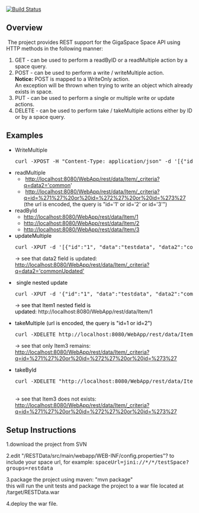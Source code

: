 [![Build Status](https://secure.travis-ci.org/OpenSpaces/RESTData.png)](http://travis-ci.org/OpenSpaces/RESTData)


<h2>Overview</h2>

<p>&nbsp;The project provides REST support for the GigaSpace Space API using HTTP methods in the following manner:</p>
<ol>
  <li>GET - can be used to perform a readByID or a readMultiple action by a space query.</li>
	<li>POST - can be used to perform a write / writeMultiple action.<br/>
		<b>Notice:</b> POST is mapped to a WriteOnly action.<br/>
		An exception will be thrown when trying to write an object which already exists in space.</li>
	<li>PUT - can be used to perform a single or multiple write or update actions.</li>
	<li>DELETE - can be used to perform take / takeMultiple actions either by ID or by a space query.</li>
</ol>


<h2><a name="ProjectDocumentation-Examples"></a>Examples</h2>

<ul>
	<li>WriteMultiple
<br clear="all" />
<div class="preformatted panel" style="border-width: 1px;"><div class="preformattedContent panelContent">
<pre>curl -XPOST -H "Content-Type: application/json" -d '[{"id":"1", "data":"testdata", "data2":"common", "nestedData" : {"nestedKey1":"nestedValue1"}}, {"id":"2", "data":"testdata2", "data2":"common", "nestedData" : {"nestedKey2":"nestedValue2"}}, {"id":"3", "data":"testdata3", "data2":"common", "nestedData" : {"nestedKey3":"nestedValue3"}}]' http://localhost:8080/WebApp/rest/data/Item
</pre>
</div></div></li>
	<li>readMultiple
	<ul>
		<li>&nbsp;<a href="http://localhost:8080/WebApp/rest/data/Item/_criteria?q=data2='common" rel="nofollow">http://localhost:8080/WebApp/rest/data/Item/_criteria?q=data2='common</a>'</li>
		<li>&nbsp;<a href="http://localhost:8080/WebApp/rest/data/Item/_criteria?q=id=%271%27%20or%20id=%272%27%20or%20id=%273%27" rel="nofollow">http://localhost:8080/WebApp/rest/data/Item/_criteria?q=id=%271%27%20or%20id=%272%27%20or%20id=%273%27</a> (the url is encoded, the query is "id='1' or id='2' or id='3'")</li>
	</ul>
	</li>
	<li><font color="">readById</font><br clear="all" />
	<ul>
		<li><a href="http://localhost:8080/WebApp/rest/data/Item/1" rel="nofollow">http://localhost:8080/WebApp/rest/data/Item/1</a></li>
		<li><a href="http://localhost:8080/WebApp/rest/data/Item/2" rel="nofollow">http://localhost:8080/WebApp/rest/data/Item/2</a></li>
		<li><a href="http://localhost:8080/WebApp/rest/data/Item/3" rel="nofollow">http://localhost:8080/WebApp/rest/data/Item/3</a></li>
	</ul>
	</li>
	<li><font color="#000000">updateMultiple</font><div class="preformatted panel" style="border-width: 1px;"><div class="preformattedContent panelContent">
<pre>curl -XPUT -d '[{"id":"1", "data":"testdata", "data2":"commonUpdated", "nestedData" : {"nestedKey1":"nestedValue1"}}, {"id":"2", "data":"testdata2", "data2":"commonUpdated", "nestedData" : {"nestedKey2":"nestedValue2"}}, {"id":"3", "data":"testdata3", "data2":"commonUpdated", "nestedData" : {"nestedKey3":"nestedValue3"}}]' http://localhost:8080/WebApp/rest/data/Item
</pre>
</div></div>-> see that data2 field is updated: <a href="http://localhost:8080/WebApp/rest/data/Item/_criteria?q=data2='commonUpdated'" rel="nofollow">http://localhost:8080/WebApp/rest/data/Item/_criteria?q=data2='commonUpdated'</a></li>
</ul>


<ul>
	<li>&nbsp;<font color="#000000">single nested update</font><div class="preformatted panel" style="border-width: 1px;"><div class="preformattedContent panelContent">
<pre>curl -XPUT -d '{"id":"1", "data":"testdata", "data2":"commonUpdated", "nestedData" : {"nestedKey1":"nestedValue1Updated"}}' http://localhost:8080/WebApp/rest/data/Item
</pre>
</div></div>-> <font color="#000000">see that Item1 nested field is updated:</font><font color="#000000">&nbsp;</font>http://localhost:8080/WebApp/rest/data/Item/1</li>
</ul>


<ul>
	<li><font color="#000000">takeMultiple (url is encoded, the query is "id=1 or id=2")</font><div class="preformatted panel" style="border-width: 1px;"><div class="preformattedContent panelContent">
<pre>curl -XDELETE http://localhost:8080/WebApp/rest/data/Item/_criteria?q=id=%271%27%20or%20id=%272%27
</pre>
</div></div>-> see that only Item3 remains: <a href="http://localhost:8080/WebApp/rest/data/Item/_criteria?q=id=%271%27%20or%20id=%272%27%20or%20id=%273%27" rel="nofollow">http://localhost:8080/WebApp/rest/data/Item/_criteria?q=id=%271%27%20or%20id=%272%27%20or%20id=%273%27</a></li>
</ul>


<ul>
	<li><font color="#000000">takeById</font><div class="preformatted panel" style="border-width: 1px;"><div class="preformattedContent panelContent">
<pre>curl -XDELETE "http://localhost:8080/WebApp/rest/data/Item/3"
</pre>
</div></div><br/>
-> see that Item3 does not exists: <a href="http://localhost:8080/WebApp/rest/data/Item/_criteria?q=id=%271%27%20or%20id=%272%27%20or%20id=%273%27" rel="nofollow">http://localhost:8080/WebApp/rest/data/Item/_criteria?q=id=%271%27%20or%20id=%272%27%20or%20id=%273%27</a></li>
</ul>


<h2><a name="ProjectDocumentation-SetupInstructions"></a>Setup Instructions</h2>

<p>1.download the project from SVN</p>

<p>2.edit "/RESTData/src/main/webapp/WEB-INF/config.properties"? to include your space url, for example: <tt>spaceUrl=jini://&#42;/&#42;/testSpace?groups=restdata</tt></p>

<p>3.package the project using maven: "mvn package"<br/>
this will run the unit tests and package the project to a war file located at /target/RESTData.war</p>

<p>4.deploy the war file. </p>

